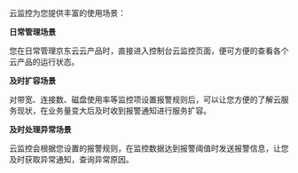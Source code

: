 云监控为您提供丰富的使用场景：

**日常管理场景**

您在日常管理京东云云产品时，直接进入控制台云监控页面，便可方便的查看各个云产品的运行状态。

**及时扩容场景**

对带宽、连接数、磁盘使用率等监控项设置报警规则后，可以让您方便的了解云服务现状，在业务量变大后及时收到报警通知进行服务扩容。

**及时处理异常场景**

云监控会根据您设置的报警规则，在监控数据达到报警阈值时发送报警信息，让您及时获取异常通知，查询异常原因。